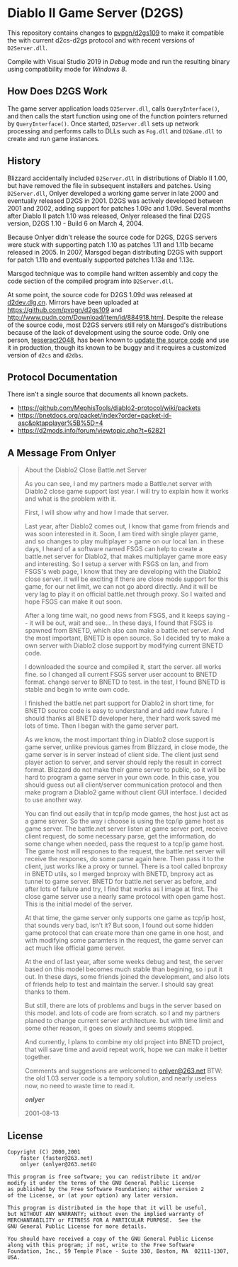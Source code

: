 # Diablo II Game Server (D2GS)
This repository contains changes to [pvpgn/d2gs109](https://github.com/pvpgn/d2gs109) to make it compatible the with current d2cs-d2gs protocol and with recent versions of `D2Server.dll`.

Compile with Visual Studio 2019 in *Debug* mode and run the resulting binary using compatibility mode for *Windows 8*.

## How Does D2GS Work
The game server application loads `D2Server.dll`, calls `QueryInterface()`, and then calls the start function using one of the function pointers returned by `QueryInterface()`. Once started, `D2Server.dll` sets up network processing and performs calls to DLLs such as `Fog.dll` and `D2Game.dll` to create and run game instances.

## History
Blizzard accidentally included `D2Server.dll` in distributions of Diablo II 1.00, but have removed the file in subsequent installers and patches. Using `D2Server.dll`, Onlyer developed a working game server in late 2000 and eventually released D2GS in 2001. D2GS was actively developed between 2001 and 2002, adding support for patches 1.09c and 1.09d. Several months after Diablo II patch 1.10 was released, Onlyer released the final D2GS version, D2GS 1.10 - Build 6 on March 4, 2004.

Because Onlyer didn't release the source code for D2GS, D2GS servers were stuck with supporting patch 1.10 as patches 1.11 and 1.11b became released in 2005. In 2007, Marsgod began distributing D2GS with support for patch 1.11b and eventually supported patches 1.13a and 1.13c.

Marsgod technique was to compile hand written assembly and copy the code section of the compiled program into `D2Server.dll`.

At some point, the source code for D2GS 1.09d was released at [d2dev.dlg.cn](http://d2dev.dlg.cn). Mirrors have been uploaded at https://github.com/pvpgn/d2gs109 and http://www.pudn.com/Download/item/id/884918.html. Despite the release of the source code, most D2GS servers still rely on Marsgod's distributions because of the lack of development using the source code. Only one person, [tesseract2048](https://github.com/tesseract2048/), has been known to [update the source code](https://github.com/tesseract2048/d2gs) and use it in production, though its known to be buggy and it requires a customized version of `d2cs` and `d2dbs`.

## Protocol Documentation
There isn't a single source that documents all known packets.

- https://github.com/MephisTools/diablo2-protocol/wiki/packets
- https://bnetdocs.org/packet/index?order=packet-id-asc&pktapplayer%5B%5D=4
- https://d2mods.info/forum/viewtopic.php?t=62821


## A Message From Onlyer
> About the Diablo2 Close Battle.net Server
>
> As you can see, I and my partners made a Battle.net server with Diablo2 close game support last year. I will try to explain how it works and what is the problem with it. 
>
> First, I will show why and how I made that server. 
>
> Last year, after Diablo2 comes out, I know that game from friends and was soon interested in it. Soon, I am tired with single player game, and so changes to play multiplayer > game on our local lan. in these days, I heard of a software named FSGS can help to create a battle.net server for Diablo2, that makes multiplayer game more easy and interesting. So I setup a server with FSGS on lan, and from FSGS's web page, I know that they are developing with the Diablo2 close server. it will be exciting if there are close mode support for this game, for our net limit, we can not go abord directly. And it will be very lag to play it on official battle.net through proxy. So I waited and hope FSGS can make it out soon. 
>
> After a long time wait, no good news from FSGS, and it keeps saying -- it will be out, wait and see... In these days, I found that FSGS is spawned from BNETD, which also can make a battle.net server. And the most important, BNETD is open source. So I decided try to make a own server with Diablo2 close support by modifying current BNETD code. 
>
> I downloaded the source and compiled it, start the server. all works fine. so I changed all current FSGS server user account to BNETD format. change server to BNETD to test. in the test, I found BNETD is stable and begin to write own code. 
>
> I finished the battle.net part support for Diablo2 in short time, for BNETD source code is easy to understand and add new future. I should thanks all BNETD developer here, their hard work saved me lots of time. Then I began with the game server part. 
>
> As we know, the most important thing in Diablo2 close support is game server, unlike previous games from Blizzard, in close mode, the game server is in server instead of client side. The client just send player action to server, and server should reply the result in correct format. Blizzard do not make their game server to public, so it will be hard to program a game server in your own code. In this case, you should guess out all client/server communication protocol and then make program a Diablo2 game without client GUI interface. I decided to use another way. 
>
> You can find out easily that in tcp/ip mode games, the host just act as a game server. So the way i choose is using the tcp/ip game host as game server. The battle.net server listen at game server port, receive client request, do some necessary parse, get the imformation, do some change when needed, pass the request to a tcp/ip game host. The game host will respones to the request, the battle.net server will receive the respones, do some parse again here. Then pass it to the client, just works like a proxy or tunnel. There is a tool called bnproxy in BNETD utils, so I merged bnproxy with BNETD, bnproxy act as tunnel to game server. BNETD for battle.net server as before, and after lots of failure and try, I find that works as I image at first. The close game server use a nearly same protocol with open game host. This is the initial model of the server. 
>
> At that time, the game server only supports one game as tcp/ip host, that sounds very bad, isn't it? But soon, I found out some hidden game protocol that can create more than one game in one host, and with modifying some paramters in the request, the game server can act much like official game server.
>
> At the end of last year, after some weeks debug and test, the server based on this model becomes much stable than begining, so i put it out. In these days, some friends joined the development, and also lots of friends help to test and maintain the server. I should say great thanks to them. 
>
> But still, there are lots of problems and bugs in the server based on this model. and lots of code are from scratch. so I and my partners planed to change current server architecture. but with time limit and some other reason, it goes on slowly and seems stopped. 
>
> And currently, I plans to combine my old project into BNETD project, that will save time and avoid repeat work, hope we can make it better together. 
>
> Comments and suggestions are welcomed to onlyer@263.net BTW: the old 1.03 server code is a tempory solution, and nearly useless now, no need to waste time to read it.
>
> ***onlyer***
>
> 2001-08-13

## License
```
Copyright (C) 2000,2001
	faster (faster@263.net)
	onlyer (onlyer@263.net£©

This program is free software; you can redistribute it and/or
modify it under the terms of the GNU General Public License
as published by the Free Software Foundation; either version 2
of the License, or (at your option) any later version.

This program is distributed in the hope that it will be useful,
but WITHOUT ANY WARRANTY; without even the implied warranty of
MERCHANTABILITY or FITNESS FOR A PARTICULAR PURPOSE.  See the
GNU General Public License for more details.

You should have received a copy of the GNU General Public License
along with this program; if not, write to the Free Software
Foundation, Inc., 59 Temple Place - Suite 330, Boston, MA  02111-1307, USA.
```
